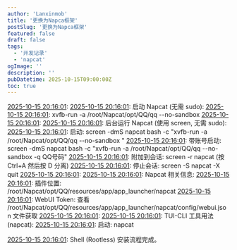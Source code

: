 ```yaml
---
author: 'Lanxinmob'
title: '更换为Napca框架'
postSlug: '更换为Napca框架'
featured: false
draft: false
tags:
  - '开发记录'
  - 'napcat'
ogImage: ''
description: ''
pubDatetime: 2025-10-15T09:00:00Z
toc: true
---
```


[2025-10-15 20:16:01]: 安装位置:
[2025-10-15 20:16:01]:   /root/Napcat
[2025-10-15 20:16:01]:
[2025-10-15 20:16:01]: 启动 Napcat (无需 sudo):
[2025-10-15 20:16:01]:   xvfb-run -a /root/Napcat/opt/QQ/qq --no-sandbox
[2025-10-15 20:16:01]:
[2025-10-15 20:16:01]: 后台运行 Napcat (使用 screen, 无需 sudo):
[2025-10-15 20:16:01]:   启动: screen -dmS napcat bash -c "xvfb-run -a /root/Napcat/opt/QQ/qq --no-sandbox "
[2025-10-15 20:16:01]:   带账号启动: screen -dmS napcat bash -c "xvfb-run -a /root/Napcat/opt/QQ/qq --no-sandbox  -q QQ号码"
[2025-10-15 20:16:01]:   附加到会话: screen -r napcat (按 Ctrl+A 然后按 D 分离)
[2025-10-15 20:16:01]:   停止会话: screen -S napcat -X quit
[2025-10-15 20:16:01]:
[2025-10-15 20:16:01]: Napcat 相关信息:
[2025-10-15 20:16:01]:   插件位置: /root/Napcat/opt/QQ/resources/app/app_launcher/napcat
[2025-10-15 20:16:01]:   WebUI Token: 查看 /root/Napcat/opt/QQ/resources/app/app_launcher/napcat/config/webui.json 文件获取
[2025-10-15 20:16:01]:
[2025-10-15 20:16:01]: TUI-CLI 工具用法 (napcat):
[2025-10-15 20:16:01]:   启动: napcat

[2025-10-15 20:16:01]: --
[2025-10-15 20:16:01]: Shell (Rootless) 安装流程完成。
